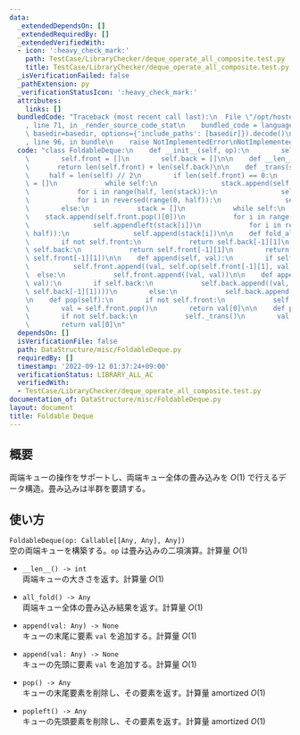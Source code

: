 ```yaml
---
data:
  _extendedDependsOn: []
  _extendedRequiredBy: []
  _extendedVerifiedWith:
  - icon: ':heavy_check_mark:'
    path: TestCase/LibraryChecker/deque_operate_all_composite.test.py
    title: TestCase/LibraryChecker/deque_operate_all_composite.test.py
  _isVerificationFailed: false
  _pathExtension: py
  _verificationStatusIcon: ':heavy_check_mark:'
  attributes:
    links: []
  bundledCode: "Traceback (most recent call last):\n  File \"/opt/hostedtoolcache/Python/3.10.6/x64/lib/python3.10/site-packages/onlinejudge_verify/documentation/build.py\"\
    , line 71, in _render_source_code_stat\n    bundled_code = language.bundle(stat.path,\
    \ basedir=basedir, options={'include_paths': [basedir]}).decode()\n  File \"/opt/hostedtoolcache/Python/3.10.6/x64/lib/python3.10/site-packages/onlinejudge_verify/languages/python.py\"\
    , line 96, in bundle\n    raise NotImplementedError\nNotImplementedError\n"
  code: "class FoldableDeque:\n    def __init__(self, op):\n        self.op = op\n\
    \        self.front = []\n        self.back = []\n\n    def __len__(self):\n \
    \       return len(self.front) + len(self.back)\n\n    def _trans(self):\n   \
    \     half = len(self) // 2\n        if len(self.front) == 0:\n            stack\
    \ = []\n            while self:\n                stack.append(self.back.pop()[0])\n\
    \            for i in range(half, len(stack)):\n                self.append(stack[i])\n\
    \            for i in reversed(range(0, half)):\n                self.appendleft(stack[i])\n\
    \        else:\n            stack = []\n            while self:\n            \
    \    stack.append(self.front.pop()[0])\n            for i in range(half, len(stack)):\n\
    \                self.appendleft(stack[i])\n            for i in reversed(range(0,\
    \ half)):\n                self.append(stack[i])\n\n    def fold_all(self):\n\
    \        if not self.front:\n            return self.back[-1][1]\n        if not\
    \ self.back:\n            return self.front[-1][1]\n        return self.op(self.back[-1][1],\
    \ self.front[-1][1])\n\n    def append(self, val):\n        if self.front:\n \
    \           self.front.append((val, self.op(self.front[-1][1], val)))\n      \
    \  else:\n            self.front.append((val, val))\n\n    def appendleft(self,\
    \ val):\n        if self.back:\n            self.back.append((val, self.op(val,\
    \ self.back[-1][1])))\n        else:\n            self.back.append((val, val))\n\
    \n    def pop(self):\n        if not self.front:\n            self._trans()\n\
    \        val = self.front.pop()\n        return val[0]\n\n    def popleft(self):\n\
    \        if not self.back:\n            self._trans()\n        val = self.back.pop()\n\
    \        return val[0]\n"
  dependsOn: []
  isVerificationFile: false
  path: DataStructure/misc/FoldableDeque.py
  requiredBy: []
  timestamp: '2022-09-12 01:37:24+09:00'
  verificationStatus: LIBRARY_ALL_AC
  verifiedWith:
  - TestCase/LibraryChecker/deque_operate_all_composite.test.py
documentation_of: DataStructure/misc/FoldableDeque.py
layout: document
title: Foldable Deque
---
```


## 概要
両端キューの操作をサポートし、両端キュー全体の畳み込みを $O(1)$ で行えるデータ構造。畳み込みは半群を要請する。

## 使い方
`FoldableDeque(op: Callable[[Any, Any], Any])`  
空の両端キューを構築する。`op` は畳み込みの二項演算。計算量 $O(1)$

- `__len__() -> int`  
両端キューの大きさを返す。計算量 $O(1)$

- `all_fold() -> Any`  
両端キュー全体の畳み込み結果を返す。計算量 $O(1)$

- `append(val: Any) -> None`  
キューの末尾に要素 `val` を追加する。計算量 $O(1)$

- `append(val: Any) -> None`  
キューの先頭に要素 `val` を追加する。計算量 $O(1)$

- `pop() -> Any`  
キューの末尾要素を削除し、その要素を返す。計算量 $\mathrm{amortized}\ O(1)$

- `popleft() -> Any`  
キューの先頭要素を削除し、その要素を返す。計算量 $\mathrm{amortized}\ O(1)$
